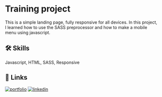 # Training project
This is a simple landing page, fully responsive for all devices. In this project, I learned how to use the SASS preprocessor and how to make a mobile menu using javascript.

## 🛠 Skills
Javascript, HTML, SASS, Responsive

## 🔗 Links
[![portfolio](https://img.shields.io/badge/my_portfolio-000?style=for-the-badge&logo=ko-fi&logoColor=white)](https://andrew-demchenk0.github.io/)
[![linkedin](https://img.shields.io/badge/linkedin-0A66C2?style=for-the-badge&logo=linkedin&logoColor=white)](https://www.linkedin.com/in/andrii-demchenko-21334125a/)
